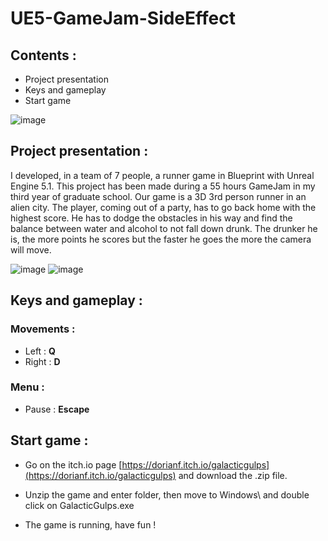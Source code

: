 # UE5-GameJam-SideEffect

## Contents :

- Project presentation
- Keys and gameplay
- Start game

![image](https://user-images.githubusercontent.com/71253089/233773406-5a9fc491-6b85-479b-b049-96d2c46982e2.png)

## Project presentation :

I developed, in a team of 7 people, a runner game in Blueprint with Unreal Engine 5.1. This project has been made during a 55 hours GameJam in my third year of graduate school.
Our game is a 3D 3rd person runner in an alien city.
The player, coming out of a party, has to go back home with the highest score. He has to dodge the obstacles in his way and find the balance between water and alcohol to not fall down drunk. The drunker he is, the more points he scores but the faster he goes the more the camera will move.

![image](https://user-images.githubusercontent.com/71253089/233775398-1c6e6d9d-1615-423b-9f1e-733b52cb1f91.png)
![image](https://user-images.githubusercontent.com/71253089/233775430-c73e81e0-a1f4-4fcf-b400-c5a4aa1aa63e.png)

## Keys and gameplay :

### Movements :
  - Left : **Q**
  - Right : **D**
  
### Menu :
  - Pause : **Escape**

## Start game :

- Go on the itch.io page [https://dorianf.itch.io/galacticgulps](https://dorianf.itch.io/galacticgulps) and download the .zip file.

- Unzip the game and enter folder, then move to Windows\ and double click on GalacticGulps.exe

- The game is running, have fun !
